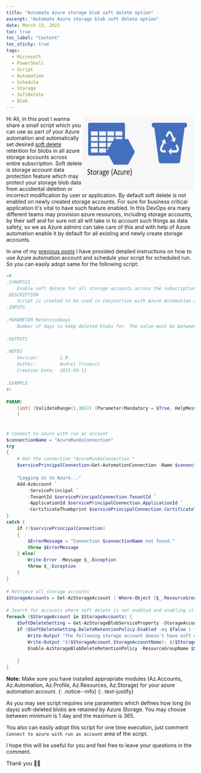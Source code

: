 ```yaml
---
title: "Automate Azure storage blob soft delete option" 
excerpt: "Automate Azure storage blob soft delete option"
date: March 13, 2021
toc: true
toc_label: "Content"
toc_sticky: true
tags:
  - Microsoft
  - PowerShell
  - Script
  - Automation
  - Schedule
  - Storage
  - SoftDelete
  - Blob
---
```

<img align="right" width="300" height="200" src="../assets/images/post11/Blob-recover.jpg">

Hi All, in this post I wanna share a small script which you can use as part of your Azure automation and automatically set desired [soft delete] retention for blobs in all azure storage accounts across entire subscription. Soft delete is storage account data protection feature which may protect your storage blob data from accidental deletion or incorrect modification by user or application. By default soft delete is not enabled on newly created storage accounts. For sure for business critical application it's vital to have such feature enabled. In this DevOps era many different teams may provision azure resources, including storage accounts, by their self and for sure not all will take in to account such things as data safety, so we as Azure admins can take care of this and with help of Azure automation enable it by default for all existing and newly create storage accounts.

In one of my [previous posts] I have provided detailed instructions on how to use Azure automation account and schedule your script for scheduled run. So you can easily adopt same for the following script:

```powershell
<#
.SYNOPSIS
    Enable soft delete for all storage accounts across the subscription 
.DESCRIPTION
    Script is created to be used in conjunction with Azure Automation and will enable soft delete option for all storage accounts in the subscription
.INPUTS

.PARAMETER RetentionDays
    Number of days to keep deleted blobs for. The value must be between 1 and 365

.OUTPUTS
 
.NOTES
    Version:        1.0
    Author:         Andrej Trusevic
    Creation Date:  2021-03-11
  
.EXAMPLE
#>

PARAM(
    [int] [ValidateRange(1,365)] [Parameter(Mandatory = $True, HelpMessage = "Number of days to keep deleted blobs for. The value must be between 1 and 365")] $RetentionDays
    )
    

# Connect to azure with run as account
$connectionName = "AzureRunAsConnection"
try
{
    # Get the connection "AzureRunAsConnection "
    $servicePrincipalConnection=Get-AutomationConnection -Name $connectionName         

    "Logging in to Azure..."
    Add-AzAccount `
        -ServicePrincipal `
        -TenantId $servicePrincipalConnection.TenantId `
        -ApplicationId $servicePrincipalConnection.ApplicationId `
        -CertificateThumbprint $servicePrincipalConnection.CertificateThumbprint 
}
catch {
    if (!$servicePrincipalConnection)
    {
        $ErrorMessage = "Connection $connectionName not found."
        throw $ErrorMessage
    } else{
        Write-Error -Message $_.Exception
        throw $_.Exception
    }
}

# Retrieve all storage accounts
$StorageAccounts = Get-AzStorageAccount | Where-Object {$_.ResourceGroupName -NotLike "*elastic*"}

# Search for accounts where soft delete is not enabled and enabling it.
foreach ($StorageAccount in $StorageAccounts) {
    $SoftDeleteSetting = Get-AzStorageBlobServiceProperty -StorageAccountName $StorageAccount.StorageAccountName $StorageAccount.ResourceGroupName
    if ($SoftDeleteSetting.DeleteRetentionPolicy.Enabled -eq $false ) {
        Write-Output "The following storage account doesn't have soft delete enabled going to enable it..."
        Write-Output "$($StorageAccount.StorageAccountName); $($StorageAccount.ResourceGroupName); $($StorageAccount.Sku.Name); $($StorageAccount.Kind); $($StorageAccount.AccessTier); $($SoftDeleteSetting.DeleteRetentionPolicy.Enabled); $($SoftDeleteSetting.DeleteRetentionPolicy.Days)"
        Enable-AzStorageBlobDeleteRetentionPolicy -ResourceGroupName $StorageAccount.ResourceGroupName -StorageAccountName $StorageAccount.StorageAccountName -RetentionDays $RetentionDays

    }    
}
```

<i class="far fa-sticky-note"></i> **Note:** Make sure you have installed appropriate modules (Az.Accounts, Az.Automation, Az.Profile, Az.Resources, Az.Storage) for your azure automation account.
{: .notice--info}
{: .text-justify}

As you may see script requires one parameters which defines how long (in days) soft-deleted blobs are retained by Azure Storage. You may choose between minimum is 1 day and the maximum is 365.

You also can easily adopt this script for one time execution, just comment `Connect to azure with run as account` area of the script.

I hope this will be useful for you and feel free to leave your questions in the comment. 

Thank you 🤜🤛

<!-- Links -->
[soft delete]: https://docs.microsoft.com/en-us/azure/storage/blobs/soft-delete-blob-overview
[previous posts]: https://sysadminas.eu/Part-3-Azure-SQL-DB-Backups/